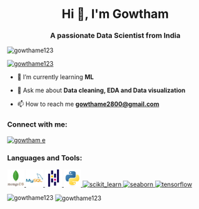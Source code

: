 <h1 align="center">Hi 👋, I'm Gowtham</h1>
<h3 align="center">A passionate Data Scientist from India</h3>

<p align="left"> <img src="https://komarev.com/ghpvc/?username=gowthame123&label=Profile%20views&color=0e75b6&style=flat" alt="gowthame123" /> </p>

<p align="left"> <a href="https://github.com/ryo-ma/github-profile-trophy"><img src="https://github-profile-trophy.vercel.app/?username=gowthame123" alt="gowthame123" /></a> </p>

- 🌱 I’m currently learning **ML**

- 💬 Ask me about **Data cleaning, EDA and Data visualization**

- 📫 How to reach me **gowthame2800@gmail.com**

<h3 align="left">Connect with me:</h3>
<p align="left">
<a href="[https://www.linkedin.com/in/gowthamesakki/]" target="blank"><img align="center" src="https://raw.githubusercontent.com/rahuldkjain/github-profile-readme-generator/master/src/images/icons/Social/linked-in-alt.svg" alt="gowtham e" height="30" width="40" /></a>
</p>

<h3 align="left">Languages and Tools:</h3>
<p align="left"> <a href="https://www.mongodb.com/" target="_blank" rel="noreferrer"> <img src="https://raw.githubusercontent.com/devicons/devicon/master/icons/mongodb/mongodb-original-wordmark.svg" alt="mongodb" width="40" height="40"/> </a> <a href="https://www.mysql.com/" target="_blank" rel="noreferrer"> <img src="https://raw.githubusercontent.com/devicons/devicon/master/icons/mysql/mysql-original-wordmark.svg" alt="mysql" width="40" height="40"/> </a> <a href="https://pandas.pydata.org/" target="_blank" rel="noreferrer"> <img src="https://raw.githubusercontent.com/devicons/devicon/2ae2a900d2f041da66e950e4d48052658d850630/icons/pandas/pandas-original.svg" alt="pandas" width="40" height="40"/> </a> <a href="https://www.python.org" target="_blank" rel="noreferrer"> <img src="https://raw.githubusercontent.com/devicons/devicon/master/icons/python/python-original.svg" alt="python" width="40" height="40"/> </a> <a href="https://scikit-learn.org/" target="_blank" rel="noreferrer"> <img src="https://upload.wikimedia.org/wikipedia/commons/0/05/Scikit_learn_logo_small.svg" alt="scikit_learn" width="40" height="40"/> </a> <a href="https://seaborn.pydata.org/" target="_blank" rel="noreferrer"> <img src="https://seaborn.pydata.org/_images/logo-mark-lightbg.svg" alt="seaborn" width="40" height="40"/> </a> <a href="https://www.tensorflow.org" target="_blank" rel="noreferrer"> <img src="https://www.vectorlogo.zone/logos/tensorflow/tensorflow-icon.svg" alt="tensorflow" width="40" height="40"/> </a> </p>

<p><img align="left" src="https://github-readme-stats.vercel.app/api/top-langs?username=gowthame123&show_icons=true&locale=en&layout=compact" alt="gowthame123" /></p>

<p>&nbsp;<img align="center" src="https://github-readme-stats.vercel.app/api?username=gowthame123&show_icons=true&locale=en" alt="gowthame123" /></p>
